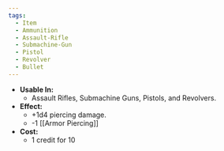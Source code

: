 ```yaml
---
tags:
  - Item
  - Ammunition
  - Assault-Rifle
  - Submachine-Gun
  - Pistol
  - Revolver
  - Bullet
---
```

- **Usable In:**
	- Assault Rifles, Submachine Guns, Pistols, and Revolvers.
- **Effect:**
	- +1d4 piercing damage.
	- -1 [[Armor Piercing]]
- **Cost:**
	- 1 credit for 10